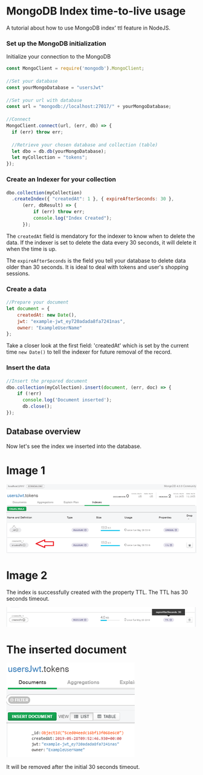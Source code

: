 # MongoDB Index time-to-live usage

A tutorial about how to use MongoDB index' ttl feature in NodeJS.

### Set up the MongoDB initialization

Initialize your connection to the MongoDB

```js
const MongoClient = require('mongodb').MongoClient;

//Set your database
const yourMongoDatabase = "usersJwt"

//Set your url with database
const url = "mongodb://localhost:27017/" + yourMongoDatabase;

//Connect
MongoClient.connect(url, (err, db) => {
  if (err) throw err;
  
  //Retrieve your chosen database and collection (table)
  let dbo = db.db(yourMongoDatabase);
  let myCollection = "tokens";
});
```

### Create an Indexer for your collection

```js
dbo.collection(myCollection)
  .createIndex({ "createdAt": 1 }, { expireAfterSeconds: 30 },
      (err, dbResult) => {
          if (err) throw err;
          console.log("Index Created");
      });
```

The ``createdAt`` field is mendatory for the indexer to know when to delete the data. If the indexer is set to delete the data every 30 seconds, it will delete it when the time is up.

The ``expireAfterSeconds`` is the field you tell your database to delete data older than 30 seconds. It is ideal to deal with tokens and user's shopping sessions.

### Create a data

```js
//Prepare your document
let document = {
    createdAt: new Date(),
    jwt: "example-jwt_ey720adada8fa7241nas",
    owner: "ExampleUserName"
};
```

Take a closer look at the first field: 'createdAt' which is set by the current time ``new Date()`` to tell the indexer for future removal of the record.

### Insert the data
```js
//Insert the prepared document
dbo.collection(myCollection).insert(document, (err, doc) => {
    if (!err)
      console.log('Document inserted');
      db.close();
});
```

## Database overview
Now let's see the index we inserted into the database.

# Image 1
![img](https://github.com/knoxgon/mongodb-index-ttl/blob/master/mongodb-index1.png)

# Image 2

The index is successfully created with the property TTL. The TTL has 30 seconds timeout.

![img](https://github.com/knoxgon/mongodb-index-ttl/blob/master/mongodb-index2.png)

# The inserted document
![img](https://github.com/knoxgon/mongodb-index-ttl/blob/master/mongodb-document.png)

It will be removed after the initial 30 seconds timeout.
